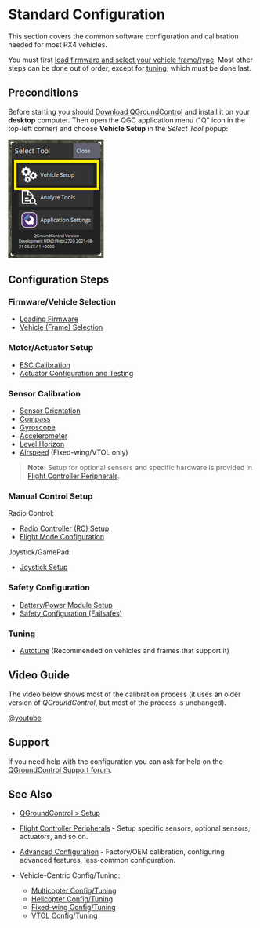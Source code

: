 # Standard Configuration

This section covers the common software configuration and calibration needed for most PX4 vehicles.

You must first [load firmware and select your vehicle frame/type](#firmware-vehicle-selection). Most other steps can be done out of order, except for [tuning](#tuning), which must be done last.

## Preconditions

Before starting you should [Download QGroundControl](http://qgroundcontrol.com/downloads/) and install it on your **desktop** computer. Then open the QGC application menu ("Q" icon in the top-left corner) and choose **Vehicle Setup** in the _Select Tool_ popup:

![QGC Main Menu Popup: highlighting Vehicle Setup](../../assets/qgc/setup/menu_setup.png)

## Configuration Steps

### Firmware/Vehicle Selection

- [Loading Firmware](../config/firmware.md)
- [Vehicle (Frame) Selection](../config/airframe.md)

### Motor/Actuator Setup

- [ESC Calibration](../advanced_config/esc_calibration.md)
- [Actuator Configuration and Testing](../config/actuators.md)

### Sensor Calibration

- [Sensor Orientation](../config/flight_controller_orientation.md)
- [Compass](../config/compass.md)
- [Gyroscope](../config/gyroscope.md)
- [Accelerometer](../config/accelerometer.md)
- [Level Horizon](../config/level_horizon_calibration.md)
- [Airspeed](../config/airspeed.md) (Fixed-wing/VTOL only)

> **Note:** Setup for optional sensors and specific hardware is provided in [Flight Controller Peripherals](../peripherals/README.md).

### Manual Control Setup

Radio Control:

- [Radio Controller (RC) Setup](../config/radio.md)
- [Flight Mode Configuration](../config/flight_mode.md)

Joystick/GamePad:

- [Joystick Setup](../config/joystick.md)

### Safety Configuration

- [Battery/Power Module Setup](../config/battery.md)
- [Safety Configuration (Failsafes)](../config/safety.md)

### Tuning

- [Autotune](../config/autotune.md) (Recommended on vehicles and frames that support it)

## Video Guide

The video below shows most of the calibration process (it uses an older version of _QGroundControl_, but most of the process is unchanged).

@[youtube](https://youtu.be/91VGmdSlbo4)

## Support

If you need help with the configuration you can ask for help on the [QGroundControl Support forum](https://discuss.px4.io//c/qgroundcontrol/qgroundcontrol-usage).

## See Also

- [QGroundControl > Setup](https://docs.qgroundcontrol.com/master/en/SetupView/SetupView.html)
- [Flight Controller Peripherals](../peripherals/README.md) - Setup specific sensors, optional sensors, actuators, and so on.
- [Advanced Configuration](../advanced_config/README.md) - Factory/OEM calibration, configuring advanced features, less-common configuration.
- Vehicle-Centric Config/Tuning:

  - [Multicopter Config/Tuning](../config_mc/README.md)
  - [Helicopter Config/Tuning](../config_heli/README.md)
  - [Fixed-wing Config/Tuning](../config_fw/README.md)
  - [VTOL Config/Tuning](../config_vtol/README.md)
